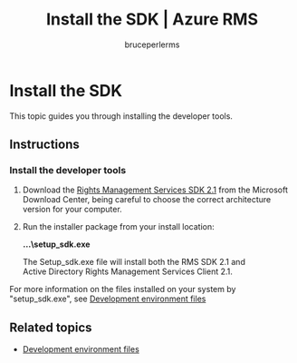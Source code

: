﻿---
# required metadata

title: Install the SDK | Azure RMS
description: This topic guides you through installing the developer tools.
keywords:
author: bruceperlerms
manager: mbaldwin
ms.date: 09/25/2016
ms.topic: article
ms.prod:
ms.service: rights-management
ms.technology: techgroup-identity
ms.assetid: C827E6B8-8CF2-4C86-AF97-60D66851827E
# optional metadata

#ROBOTS:
audience: developer
#ms.devlang:
ms.reviewer: shubhamp
ms.suite: ems
#ms.tgt_pltfrm:
#ms.custom:

---

# Install the SDK

This topic guides you through installing the developer tools.

## Instructions

### Install the developer tools

1.  Download the [Rights Management Services SDK 2.1](http://www.microsoft.com/en-us/download/details.aspx?id=38397) from the Microsoft Download Center, being careful to choose the correct architecture version for your computer.
2.  Run the installer package from your install location:

    **...\\setup\_sdk.exe**

    The Setup\_sdk.exe file will install both the RMS SDK 2.1 and Active Directory Rights Management Services Client 2.1.

For more information on the files installed on your system by "setup\_sdk.exe", see [Development environment files](sdk-elements.md)

## Related topics

* [Development environment files](sdk-elements.md)
 

 
